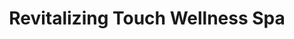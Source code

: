 ---
title: "Revitalizing Touch Wellness Spa"
url: /rochester/revitalizing-touch-wellness-spa/
shop: beauty
---